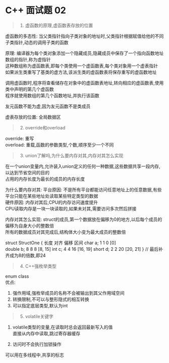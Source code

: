 # C++ 面试题 02
>1. 虚函数的原理,虚函数表存放的位置  

虚函数的多态性: 当父类指针指向子类对象的地址时,父类指针根据赋值给他的不同子类指针,动态的调用子类的函数  

原理: 编译器为每个类对象添加一个隐藏成员,隐藏成员中保存了一个指向函数地址数组的指针,称为虚指针  
这种数组称为虚函数表,即每个类使用一个虚函数表,每个类对象用一个虚表指针  
如果派生类重写了基类的虚方法,该派生类的虚函数表将保存重写的虚函数地址  

调用虚函数时,程序将查看储存在对象中的虚函数表地址,转向相应的虚函数表,使用类中声明的第几个虚函数  
程序就使用数组的第几个函数地址,并执行该函数  

友元函数不能为虚,因为友元函数不是类成员  

虚表存放的位置: 全局数据区  

>2. override和overload  

override: 重写  
overload: 重载,函数的参数类型,个数,顺序至少一个不同  

>3. union了解吗,为什么要内存对其,内存对其怎么实现  

在一个union变量内,允许装入union定义的任何一种数据,这些数据共享一段内存,以达到节省空间的目的  
占用的内存长度为最长的成员的内存长度  

为什么要内存对其: 
平台原因: 不是所有平台都能访问任意地址上的任意数据,有些平台只能在某些地址处读取某些特定类型的数据  
硬件原因: 内存对其后,CPU的内存访问速度提升  
CPU读取内存是一块一块读取的,如果未对其,需要访问多次然后拼接  

内存对其怎么实现:
struct的成员,第一个数据放在偏移为0的地方,以后每个成员的偏移为自身大小的整数倍  
所有的数据成员对其完成后,结构体大小变为最大成员的整数倍  

struct StructOne { 
                 长度        对齐      偏移     区间
    char   a;       1       1         0      [0]     
    double b;       8       8         8      [8,  15]
    int    c;       4       4         16     [16, 19]
    short  d;       2       2         20     [20, 21]
} // 最后补齐成为8的倍数,即24

>4. C++强枚举类型  

enum class  
优点:  
1. 强作用域,强枚举成员的名称不会被输出到其父作用域空间  
2. 转换限制,不可以与整形隐式的相互转换  
3. 可以指定底层类型,默认为int

>5. volatile关键字  

1. volatile类型的变量,在读取时总会返回最新写入的值  
直接从内存中读取,跳过寄存器缓存  

2. 访问时不会执行加锁操作  

可以用在多线程中,共享的标志  

